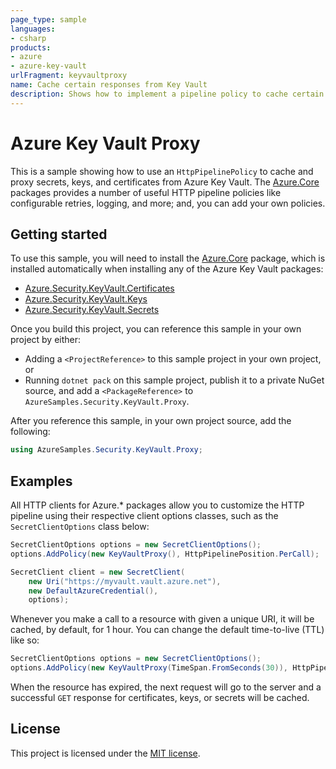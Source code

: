 ```yaml
---
page_type: sample
languages:
- csharp
products:
- azure
- azure-key-vault
urlFragment: keyvaultproxy
name: Cache certain responses from Key Vault
description: Shows how to implement a pipeline policy to cache certain responses from Key Vault to mitigate rate limiting.
---
```


# Azure Key Vault Proxy

This is a sample showing how to use an `HttpPipelinePolicy` to cache and proxy secrets, keys, and certificates from Azure Key Vault. The [Azure.Core](https://github.com/Azure/azure-sdk-for-net/blob/master/sdk/core/Azure.Core/README.md) packages provides a number of useful HTTP pipeline policies like configurable retries, logging, and more; and, you can add your own policies.

## Getting started

To use this sample, you will need to install the [Azure.Core](https://nuget.org/packages/Azure.Core) package, which is installed automatically when installing any of the Azure Key Vault packages:

* [Azure.Security.KeyVault.Certificates](https://nuget.org/packages/Azure.Security.KeyVault.Certificates)
* [Azure.Security.KeyVault.Keys](https://nuget.org/packages/Azure.Security.KeyVault.Keys)
* [Azure.Security.KeyVault.Secrets](https://nuget.org/packages/Azure.Security.KeyVault.Secrets)

Once you build this project, you can reference this sample in your own project by either:

* Adding a `<ProjectReference>` to this sample project in your own project, or
* Running `dotnet pack` on this sample project, publish it to a private NuGet source, and add a `<PackageReference>` to `AzureSamples.Security.KeyVault.Proxy`.

After you reference this sample, in your own project source, add the following:

```csharp
using AzureSamples.Security.KeyVault.Proxy;
```

## Examples

All HTTP clients for Azure.* packages allow you to customize the HTTP pipeline using their respective client options classes, such as the `SecretClientOptions` class below:

```csharp
SecretClientOptions options = new SecretClientOptions();
options.AddPolicy(new KeyVaultProxy(), HttpPipelinePosition.PerCall);

SecretClient client = new SecretClient(
    new Uri("https://myvault.vault.azure.net"),
    new DefaultAzureCredential(),
    options);
```

Whenever you make a call to a resource with given a unique URI, it will be cached, by default, for 1 hour. You can change the default time-to-live (TTL) like so:

```csharp
SecretClientOptions options = new SecretClientOptions();
options.AddPolicy(new KeyVaultProxy(TimeSpan.FromSeconds(30)), HttpPipelinePosition.PerCall);
```

When the resource has expired, the next request will go to the server and a successful `GET` response for certificates, keys, or secrets will be cached.

## License

This project is licensed under the [MIT license](https://github.com/Azure/azure-sdk-for-net/blob/master/LICENSE.txt).
